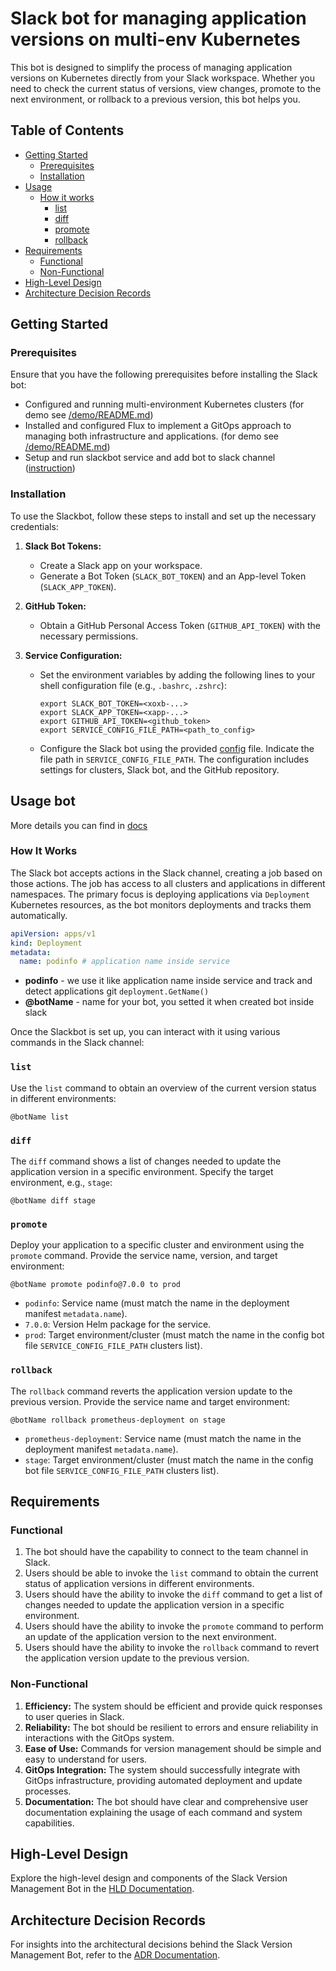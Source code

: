 # Slack bot for managing application versions on multi-env Kubernetes

This bot is designed to simplify the process of managing application versions on Kubernetes directly from your Slack workspace. Whether you need to check the current status of versions, view changes, promote to the next environment, or rollback to a previous version, this bot helps you.

## Table of Contents

- [Getting Started](#getting-started)
  - [Prerequisites](#prerequisites)
  - [Installation](#installation)
- [Usage](#usage)
  - [How it works](#how-it-works)
    - [list](#list)
    - [diff](#diff)
    - [promote](#promote)
    - [rollback](#rollback)
- [Requirements](#requirements)
  - [Functional](#functional)
  - [Non-Functional](#non-functional)
- [High-Level Design](#high-level-design)
- [Architecture Decision Records](#architecture-decision-records)

## Getting Started

### Prerequisites

Ensure that you have the following prerequisites before installing the Slack bot:

- Configured and running multi-environment Kubernetes clusters (for demo see [/demo/README.md](./demo/README.md))
- Installed and configured Flux to implement a GitOps approach to managing both infrastructure and applications. (for demo see [/demo/README.md](./demo/README.md))
- Setup and run slackbot service and add bot to slack channel ([instruction](./app/README.md))

### Installation

To use the Slackbot, follow these steps to install and set up the necessary credentials:

1. **Slack Bot Tokens:**
   - Create a Slack app on your workspace.
   - Generate a Bot Token (`SLACK_BOT_TOKEN`) and an App-level Token (`SLACK_APP_TOKEN`).
   
2. **GitHub Token:**
   - Obtain a GitHub Personal Access Token (`GITHUB_API_TOKEN`) with the necessary permissions.
   
3. **Service Configuration:**
   - Set the environment variables by adding the following lines to your shell configuration file (e.g., `.bashrc`, `.zshrc`):

     ```dotenv
     export SLACK_BOT_TOKEN=<xoxb-...>
     export SLACK_APP_TOKEN=<xapp-...>
     export GITHUB_API_TOKEN=<github_token>
     export SERVICE_CONFIG_FILE_PATH=<path_to_config>
     ```
   
   - Configure the Slack bot using the provided [config](./app/config.example.yaml) file. Indicate the file path in `SERVICE_CONFIG_FILE_PATH`. The configuration includes settings for clusters, Slack bot, and the GitHub repository.

## Usage bot

More details you can find in  [docs](./app/README.md)

### How It Works

The Slack bot accepts actions in the Slack channel, creating a job based on those actions. The job has access to all clusters and applications in different namespaces. The primary focus is deploying applications via `Deployment` Kubernetes resources, as the bot monitors deployments and tracks them automatically.

```yaml
apiVersion: apps/v1
kind: Deployment
metadata:
  name: podinfo # application name inside service
```

- **podinfo** - we use it like application name inside service and track and detect applications git `deployment.GetName()`
- **@botName** - name for your bot, you setted it when created bot inside slack

Once the Slackbot is set up, you can interact with it using various commands in the Slack channel:

### `list`

Use the `list` command to obtain an overview of the current version status in different environments:

```
@botName list
```

### `diff`

The `diff` command shows a list of changes needed to update the application version in a specific environment. Specify the target environment, e.g., `stage`:

```
@botName diff stage
```

### `promote`

Deploy your application to a specific cluster and environment using the `promote` command. Provide the service name, version, and target environment:

```
@botName promote podinfo@7.0.0 to prod
```

- `podinfo`: Service name (must match the name in the deployment manifest `metadata.name`).
- `7.0.0`: Version Helm package for the service.
- `prod`: Target environment/cluster (must match the name in the config bot file `SERVICE_CONFIG_FILE_PATH` clusters list).

### `rollback`

The `rollback` command reverts the application version update to the previous version. Provide the service name and target environment:

```
@botName rollback prometheus-deployment on stage
```

- `prometheus-deployment`: Service name (must match the name in the deployment manifest `metadata.name`).
- `stage`: Target environment/cluster (must match the name in the config bot file `SERVICE_CONFIG_FILE_PATH` clusters list).

## Requirements

### Functional

1. The bot should have the capability to connect to the team channel in Slack.
2. Users should be able to invoke the `list` command to obtain the current status of application versions in different environments.
3. Users should have the ability to invoke the `diff` command to get a list of changes needed to update the application version in a specific environment.
4. Users should have the ability to invoke the `promote` command to perform an update of the application version to the next environment.
5. Users should have the ability to invoke the `rollback` command to revert the application version update to the previous version.

### Non-Functional

1. **Efficiency:** The system should be efficient and provide quick responses to user queries in Slack.
2. **Reliability:** The bot should be resilient to errors and ensure reliability in interactions with the GitOps system.
3. **Ease of Use:** Commands for version management should be simple and easy to understand for users.
4. **GitOps Integration:** The system should successfully integrate with GitOps infrastructure, providing automated deployment and update processes.
5. **Documentation:** The bot should have clear and comprehensive user documentation explaining the usage of each command and system capabilities.

## High-Level Design

Explore the high-level design and components of the Slack Version Management Bot in the [HLD Documentation](./HLD.md).

## Architecture Decision Records

For insights into the architectural decisions behind the Slack Version Management Bot, refer to the [ADR Documentation](./ADR.md).
